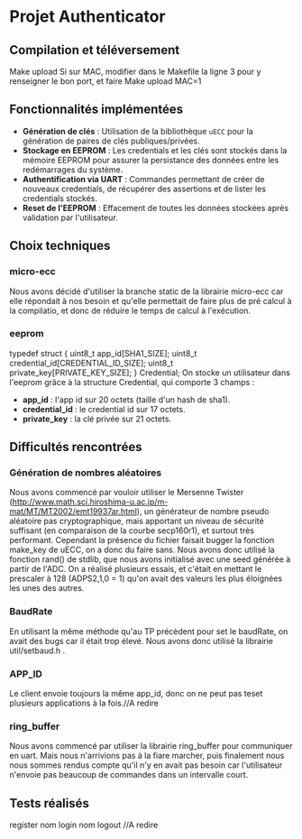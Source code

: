 # Projet Authenticator

## Compilation et téléversement

Make upload
Si sur MAC, modifier dans le Makefile la ligne 3 pour y renseigner le bon port, et faire 
Make upload MAC=1

## Fonctionnalités implémentées

- **Génération de clés** : Utilisation de la bibliothèque `uECC` pour la génération de paires de clés publiques/privées.
- **Stockage en EEPROM** : Les credentials et les clés sont stockés dans la mémoire EEPROM pour assurer la persistance des données entre les redémarrages du système.
- **Authentification via UART** : Commandes permettant de créer de nouveaux credentials, de récupérer des assertions et de lister les credentials stockés.
- **Reset de l'EEPROM** : Effacement de toutes les données stockées après validation par l'utilisateur.

## Choix techniques

### micro-ecc
Nous avons décidé d'utiliser la branche static de la librairie micro-ecc car elle répondait à nos besoin et qu'elle permettait de faire plus de pré calcul à la compilatio, et donc de réduire le temps de calcul à l'exécution.

### eeprom
typedef struct {
    uint8_t app_id[SHA1_SIZE];
    uint8_t credential_id[CREDENTIAL_ID_SIZE];
    uint8_t private_key[PRIVATE_KEY_SIZE];
} Credential;
On stocke un utilisateur dans l'eeprom grâce à la structure Credential, qui comporte 3 champs : 
- **app_id** : l'app id sur 20 octets (taille d'un hash de sha1).
- **credential_id** : le credential id sur 17 octets.
- **private_key** : la clé privée sur 21 octets.


## Difficultés rencontrées

### Génération de nombres aléatoires
Nous avons commencé par vouloir utiliser le Mersenne Twister (http://www.math.sci.hiroshima-u.ac.jp/m-mat/MT/MT2002/emt19937ar.html), un générateur de nombre pseudo aléatoire pas cryptographique, mais apportant un niveau de sécurité suffisant (en comparaison de la courbe secp160r1), et surtout très performant.
Cependant la présence du fichier faisait bugger la fonction make_key de uECC, on a donc du faire sans.
Nous avons donc utilisé la fonction rand() de stdlib, que nous avons initialisé avec une seed générée à partir de l'ADC.
On a réalisé plusieurs essais, et c'était en mettant le prescaler à 128 (ADPS2,1,0 = 1) qu'on avait des valeurs les plus éloignées les unes des autres.

### BaudRate
En utilisant la même méthode qu'au TP précèdent pour set le baudRate, on avait des bugs car il était trop élevé. Nous avons donc utilisé la librairie util/setbaud.h .

### APP_ID
Le client envoie toujours la même app_id, donc on ne peut pas teset plusieurs applications à la fois.//A redire

### ring_buffer
Nous avons commencé par utiliser la librairie ring_buffer pour communiquer en uart. Mais nous n'arrivions pas à la fiare marcher, puis finalement nous nous sommes rendus compte qu'il n'y en avait pas besoin car l'utilisateur n'envoie pas beaucoup de commandes dans un intervalle court.

## Tests réalisés

register nom
login nom
logout
//A redire
